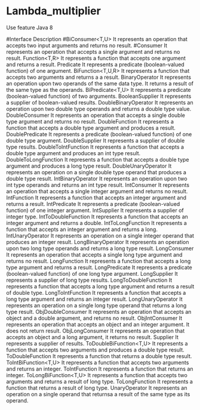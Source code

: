 # Lambda_multiplier
Use feature Java 8

#Interface	Description
#BiConsumer<T,U>	                  It represents an operation that accepts two input arguments and returns no result.
#Consumer<T>                     	It represents an operation that accepts a single argument and returns no result.
Function<T,R>                    	It represents a function that accepts one argument and returns a result.
Predicate<T>	                    It represents a predicate (boolean-valued function) of one argument.
BiFunction<T,U,R>	                It represents a function that accepts two arguments and returns a a result.
BinaryOperator<T> 	              It represents an operation upon two operands of the same data type. It returns a result of the same type as the operands.
BiPredicate<T,U>	                It represents a predicate (boolean-valued function) of two arguments.
BooleanSupplier                 	It represents a supplier of boolean-valued results.
DoubleBinaryOperator 	            It represents an operation upon two double type operands and returns a double type value.
DoubleConsumer	                  It represents an operation that accepts a single double type argument and returns no result.
DoubleFunction<R>                	It represents a function that accepts a double type argument and produces a result.
DoublePredicate                  	It represents a predicate (boolean-valued function) of one double type argument.
DoubleSupplier	                  It represents a supplier of double type results.
DoubleToIntFunction	              It represents a function that accepts a double type argument and produces an int type result.
DoubleToLongFunction             	It represents a function that accepts a double type argument and produces a long type result.
DoubleUnaryOperator	              It represents an operation on a single double type operand that produces a double type result.
IntBinaryOperator                	It represents an operation upon two int type operands and returns an int type result.
IntConsumer                     	It represents an operation that accepts a single integer argument and returns no result.
IntFunction<R>	                  It represents a function that accepts an integer argument and returns a result.
IntPredicate	                    It represents a predicate (boolean-valued function) of one integer argument.
IntSupplier	                      It represents a supplier of integer type.
IntToDoubleFunction              	It represents a function that accepts an integer argument and returns a double.
IntToLongFunction	                It represents a function that accepts an integer argument and returns a long.
IntUnaryOperator	                It represents an operation on a single integer operand that produces an integer result.
LongBinaryOperator	              It represents an operation upon two long type operands and returns a long type result.
LongConsumer	                    It represents an operation that accepts a single long type argument and returns no result.
LongFunction<R>                  	It represents a function that accepts a long type argument and returns a result.
LongPredicate	                    It represents a predicate (boolean-valued function) of one long type argument.
LongSupplier	                    It represents a supplier of long type results.
LongToDoubleFunction	            It represents a function that accepts a long type argument and returns a result of double type.
LongToIntFunction                	It represents a function that accepts a long type argument and returns an integer result.
LongUnaryOperator                	It represents an operation on a single long type operand that returns a long type result.
ObjDoubleConsumer<T>	            It represents an operation that accepts an object and a double argument, and returns no result.
ObjIntConsumer<T>	                It represents an operation that accepts an object and an integer argument. It does not return result.
ObjLongConsumer<T>	              It represents an operation that accepts an object and a long argument, it returns no result.
Supplier<T>	                      It represents a supplier of results.
ToDoubleBiFunction<T,U>          	It represents a function that accepts two arguments and produces a double type result.
ToDoubleFunction<T>             	It represents a function that returns a double type result.
ToIntBiFunction<T,U>             	It represents a function that accepts two arguments and returns an integer.
ToIntFunction<T>                	It represents a function that returns an integer.
ToLongBiFunction<T,U>           	It represents a function that accepts two arguments and returns a result of long type.
ToLongFunction<T>               	It represents a function that returns a result of long type.
UnaryOperator<T>	                It represents an operation on a single operand that returnsa a result of the same type as its operand.

